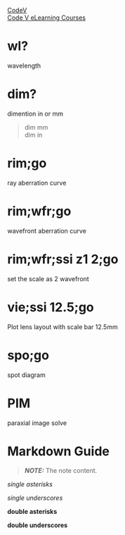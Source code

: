 [CodeV](https://wp.optics.arizona.edu/helpdesk/osc-site-licensed-software/other-links/)
<br />
[Code V eLearning Courses](https://www.synopsys.com/optical-solutions/support/online-learning.html)

# wl?  
wavelength 
# dim? 
dimention in or mm
>dim mm  
>dim in

# rim;go 
ray aberration curve
# rim;wfr;go
wavefront aberration curve
# rim;wfr;ssi z1 2;go
set the scale as 2 wavefront
# vie;ssi 12.5;go
Plot lens layout with scale bar 12.5mm

# spo;go
spot diagram



# PIM
paraxial image solve 


# Markdown Guide

> **_NOTE:_**  The note content.

*single asterisks*

_single underscores_

**double asterisks**

__double underscores__
